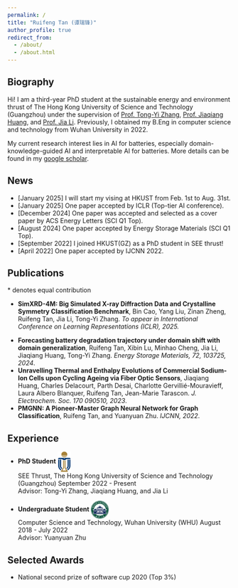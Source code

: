 ```yaml
---
permalink: /
title: "Ruifeng Tan (谭瑞锋)"
author_profile: true
redirect_from: 
  - /about/
  - /about.html
---
```


## Biography

Hi! I am a third-year PhD student at the sustainable energy and environment thrust of The Hong Kong University of Science and Technology (Guangzhou) under the supervision of [Prof. Tong-Yi Zhang](https://facultyprofiles.hkust-gz.edu.cn/faculty-personal-page/ZHANG-Tongyi/mezhangt), [Prof. Jiaqiang Huang](https://seejhuang.people.ust.hk/), and [Prof. Jia Li](https://sites.google.com/view/lijia). Previously, I obtained my B.Eng in computer science and technology from Wuhan University in 2022. 

My current research interest lies in AI for batteries, especially domain-knowledge-guided AI and interpretable AI for batteries. More details can be found in my [google scholar](https://scholar.google.com/citations?hl=zh-CN&view_op=list_works&gmla=AC6lMd8PIH28jI9lFlL_C9WwIrKkPBVFLJ4Q4yxwypYTF9x3S1TySXmdp1jXnovKUUB0Hef-DqMoRood9idOPGrsI-ZUPl0&user=XAGG2pIAAAAJ).

## News
- [January 2025] I will start my vising at HKUST from Feb. 1st to Aug. 31st.
- [January 2025] One paper accepted by ICLR (Top-tier AI conference).
- [December 2024] One paper was accepted and selected as a cover paper by ACS Energy Letters (SCI Q1 Top).
- [August 2024] One paper accepted by Energy Storage Materials (SCI Q1 Top).
- [September 2022] I joined HKUST(GZ) as a PhD student in SEE thrust!
- [April 2022] One paper accepted by IJCNN 2022.

## Publications
\* denotes equal contribution

- **SimXRD-4M: Big Simulated X-ray Diffraction Data and Crystalline Symmetry Classification Benchmark**, Bin Cao, Yang Liu, Zinan Zheng, Ruifeng Tan, Jia Li, Tong-Yi Zhang. *To appear in International Conference on Learning Representations (ICLR), 2025.*

* **Forecasting battery degradation trajectory under domain shift with domain generalization**, Ruifeng Tan, Xibin Lu, Minhao Cheng, Jia Li, Jiaqiang Huang, Tong-Yi Zhang. *Energy Storage Materials, 72, 103725, 2024*.
* **Unravelling Thermal and Enthalpy Evolutions of Commercial Sodium-Ion Cells upon Cycling Ageing via Fiber Optic Sensors**, Jiaqiang Huang, Charles Delacourt, Parth Desai, Charlotte Gervillié-Mouravieff, Laura Albero Blanquer, Ruifeng Tan, Jean-Marie Tarascon. *J. Electrochem. Soc. 170 090510, 2023*.
* **PMGNN: A Pioneer-Master Graph Neural Network for Graph Classification**, Ruifeng Tan, and Yuanyuan Zhu. *IJCNN, 2022*.

## Experience

- **PhD Student**  <img src="../images/HKUSTGZ.png" alt="HKUSTGZ Logo" width="30" style="vertical-align: middle;"/>  
  SEE Thrust, The Hong Kong University of Science and Technology (Guangzhou) 
  September 2022 - Present    
  Advisor: Tong-Yi Zhang, Jiaqiang Huang, and Jia Li


- **Undergraduate Student**  <img src="../images/WHU.png" alt="WHU Logo" width="40" style="vertical-align: middle;"/>  
  Computer Science and Technology, Wuhan University (WHU) 
  August 2018 - July 2022    
  Advisor: Yuanyuan Zhu

## Selected Awards

- National second prize of software cup 2020 (Top 3%) 

